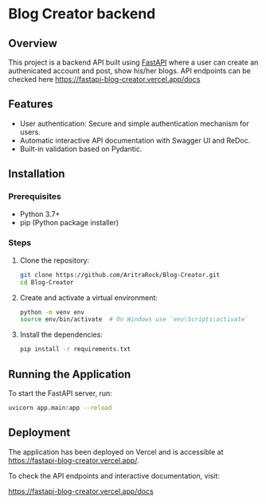 # Blog Creator backend

## Overview
This project is a backend API built using [FastAPI](https://fastapi.tiangolo.com/) where a user can create an authenicated account and post, show his/her blogs. API endpoints can be checked here https://fastapi-blog-creator.vercel.app/docs
## Features
- User authentication: Secure and simple authentication mechanism for users.
- Automatic interactive API documentation with Swagger UI and ReDoc.
- Built-in validation based on Pydantic.

## Installation

### Prerequisites
- Python 3.7+
- pip (Python package installer)

### Steps
1. Clone the repository:
    ```sh
    git clone https://github.com/AritraRock/Blog-Creator.git
    cd Blog-Creator
    ```

2. Create and activate a virtual environment:
    ```sh
    python -m venv env
    source env/bin/activate  # On Windows use `env\Scripts\activate`
    ```

3. Install the dependencies:
    ```sh
    pip install -r requirements.txt
    ```

## Running the Application
To start the FastAPI server, run:
```sh
uvicorn app.main:app --reload
```
## Deployment

The application has been deployed on Vercel and is accessible at https://fastapi-blog-creator.vercel.app/.

To check the API endpoints and interactive documentation, visit:

https://fastapi-blog-creator.vercel.app/docs

